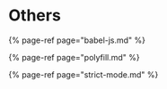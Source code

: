 # Others

{% page-ref page="babel-js.md" %}

{% page-ref page="polyfill.md" %}

{% page-ref page="strict-mode.md" %}



